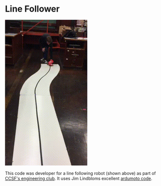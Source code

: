 # Line Follower

![recording](recording.gif)

This code was developer for a line following robot (shown above) as part of [CCSF's engineering club](https://sites.google.com/a/mail.ccsf.edu/ccsf-engineering-club/). It uses Jim Lindbloms excellent [ardumoto code](https://learn.sparkfun.com/tutorials/ardumoto-shield-hookup-guide/example-code).
